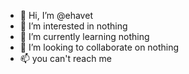 - 👋 Hi, I’m @ehavet
- 👀 I’m interested in nothing
- 🌱 I’m currently learning nothing
- 💞️ I’m looking to collaborate on nothing
- 📫 you can't reach me
